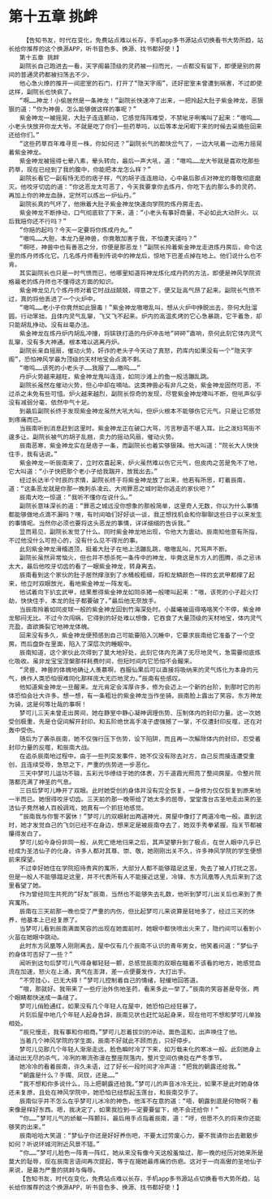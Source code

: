 # 第十五章 挑衅
        【告知书友，时代在变化，免费站点难以长存，手机app多书源站点切换看书大势所趋，站长给你推荐的这个换源APP，听书音色多、换源、找书都好使！】
       第十五章 挑衅
       副院长自己跑进去一看，天字阁最顶级的灵药被一扫而光，一点都没有留下，即便是别的房间的普通灵药都被扫荡去不少。
       他心急火燎的推开一间密室的石门，打开了“隐天字阁”，还好密室未曾遭到祸害，不过即使这样，副院长也快疯了。
       “啊……神龙！小偷居然是一条神龙！”副院长快速冲了出来，一把拎起大肚子紫金神龙，恶狠狠的道：“你为神兽，怎么能够做这样的事呢？”
       紫金神龙一被摇晃，大肚子连连颤动，它感觉阵阵难受，不禁呲牙咧嘴叫了起来：“嗷呜……小老头快放开你龙大爷。不就是吃了你们一些药草吗，以后等本龙闲暇下来的时候去采摘些回来还给你们。”
       “这些药草百年难寻觅一株，你如何还？”副院长气的都快岔气了，一边大吼着一边用力摇晃着紫金神龙。
       紫金神龙被摇得七晕八素，晕头转向，最后一声大吼，道：“嗷呜……龙大爷就是喜欢吃那些药草，现在已经到了我的腹中，你能把本龙怎么样？”
       副院长看它一副有恃无恐的痞子样，气的胡子连连翘动，心中最后那点对神龙的尊敬彻底磨灭。他咬牙切齿的道：“你这恶龙太可恶了，今天我要拿你去炼丹，你吃下去的那么多的灵药，再加上你的神龙血脉，定然可以炼出一炉仙丹。”
       副院长真的气坏了，他揪着大肚子紫金神龙快速向学院的炼丹房走去。
       紫金神龙不断挣动，口气彻底软了下来，道：“小老头有事好商量，不必如此大动肝火。以后我赔你还不行吗？”
       “你赔的起吗？今天一定要将你炼成丹丸。”
       “嗷呜……大胆，本龙乃是神兽，你竟敢加害于我，不怕遭天谴吗？”
       “啊呸，神兽中也有善恶之分，你便是那恶龙！”副院长拎着紫金神龙走进炼丹房后，命令这里的炼丹师炼化它。几名炼丹师看到传说中的神龙后，惊地下巴差点掉在地上。他们说什么也不肯。
       其实副院长也只是一时气愤而已，他哪里知道将神龙炼化成丹药的方法，即便是神风学院资格最老的炼丹师也不懂得这方面的知识。
       紫金神龙见几个炼丹师对着它时战战兢兢，得意之下，便又趾高气昂了起来。副院长气愤不过，真的将他丢进了一个火炉中。
       “嗷呜……老小子你竟然如此狠毒！”紫金神龙嗷嗷乱叫，想从火炉中挣脱出去，奈何大肚溜圆。行动笨拙，且体内灵气乱窜，飞又飞不起来。炉内的高温炙烤的它心急暴跳，它干着急，却只能胡乱挣动。没有丝毫办法。
       紫金神龙在炼丹炉内胡乱冲撞，将镔铁打造的丹炉冲击地“砰砰”直响，奈何此刻它体内灵气乱窜，没有多大神通。根本难以逃离丹炉。
       副院长亲自摇扇，催动火势，奸诈的老头子今天动了真怒，药库内如果没有一个“隐天字阁”，恐怕神风学最为顶级的天材地宝会点滴不剩。
       “嗷呜……该死的小老头子……我服了……嗷呜……”
       丹炉火势越来越旺，紫金神龙鬼叫连连，如同沙滩上的鱼一般活蹦乱跳。
       副院长虽然在催动火势，但心中却在嘀咕。这类神兽必有非凡之处，紫金神龙固然可恶，不过杀之未免有些可惜。炉火越来越烈，副院长惊奇的发现，尽管紫金神龙嚎叫不断，但吼声似乎没有减弱分毫，依然中气十足。
       到最后副院长终于发现紫金神龙虽然大吼大叫，但炉火根本不能够伤它元气。只是让它感觉到疼痛而已。
       当辰南听到消息赶到这里时。紫金神龙正在破口大骂，污言秽语不堪入耳。比之泼妇骂街不遑多让。副院长被气的胡子乱翘，卖力的摇动风扇，催动火势。
       辰南恶寒，紫金神龙实在是痞子一条，而副院长也着实够狠辣。他大叫道：“院长大人快快住手，我有话说。”
       紫金神龙一听辰南来了，立时欢喜起来，炉火虽然难以伤它元气，但皮肉之苦是免不了地，它大叫道：“小子快把那个老小子给我踹开，放我出去。”
       经过长达半个时辰的求情，副院长终于将紫金神龙放了出来，他若有所思，盯着辰南，道：“这条恶龙就是你那一晚刺杀凌云、大闹罪恶之城时助你逃走的家伙吧？”
       辰南大吃一惊道：“我听不懂你在说什么。”
       副院长意味深长的道：“罪恶之城远没你想象的那般简单，这里奇人无数，你以为什么事情都能够做地点滴不漏吗？嘿，有时间咱们好好谈一谈，我正想找机会和你聊聊这些日子以来发生的事情呢。当然你必须也要将这头恶龙的事情，详详细细的告诉我。”
       显而易见，副院长发觉了什么。同时紫金神龙地出现，令他大为震动。辰南知他意有所指，不过他没什么可担心的，没有什么见不得光的事。
       此刻紫金神龙滑稽透顶，挺着大肚子在地上活蹦乱跳，嗷嗷乱叫，咒骂声不断。
       副院长虽然异常恼火，但也并不想杀死一条传中的神龙，毕竟这是东方人的图腾，杀之忌讳太大，最后他咬牙切齿的看了一眼紫金神龙，转身离去。
       辰南看到这个家伙的肚子居然撑涨到了水桶般粗细，将和龙鳞颜色一样的玄武甲都撑了起来，他立时双眼放光，看地紫金神龙一阵发毛。
       他试着向下扒玄武甲，结果惹得紫金神龙如同杀猪一般嚎叫起来：“嗷，该死的小子趁火打劫，快快住手，本龙的肚子都要破了。”最后他无奈放手。
       当辰南拎着如同皮球一般的紫金神龙回到竹海深处时。小晨曦被逗得咯咯笑个不停，紫金神龙郁闷无比。不过今次闯祸，它得到的好处难以想像，它吞食了大量顶级的天材地宝，体内灵气充盈，直欲撕裂它地神龙体魄。
       回来没有多久，紫金神龙便预感到自己可能要陷入沉睡中，它要求辰南给它准备了一个空房。而后盘卧在里面，陷入了深层次的睡眠中。
       辰南知道，这个家伙此次得到了莫大地好处，此刻它体内充满了无尽地灵气，急需要彻底炼化吸收。虽非龙宝宝涅槃那样耗费时间，但短时间内它恐怕不会醒来。
       “灵兽、神兽的体魄地确让人羡慕啊，吞服仙果后可以直接将吸纳来的灵气炼化为本身的元气，换作人类恐怕很难同化那样庞大无匹地灵力。”辰南有些感叹。
       他知道紫金神龙一旦醒来。龙元肯定会浑厚许多，修为会迈上一个新的台阶，到那时它的形体恐怕会壮大许多。想一想，有一条粗壮的紫金神龙当作坐骑，辰南脸上露出了笑容。东方神龙为骑，这是何等壮哉的事啊！
       梦可儿三天未曾走出房间，她在静室中静心凝神调理伤势、压制体内的封印力量。这一次她受创极重，先是仓促间解开封印。和五阶绝世高手凌子虚强撼了一掌，不仅遭封印反噬，还在对轰中受伤。
       随后为了袭杀辰南，她不仅强行压下伤势，设下陷阱，而且再一次解除体内的封印，忍受着封印力量的反噬，和辰南大战。
       在追杀辰南地过程中。由于一些列突发事件，她不仅没有除去对方，自己反而接连遭受重创，且连续受辱，急怒之下，严重的伤势进一步恶化。
       三天中梦可儿运功不辍，五彩光华缭绕于她的体表，万千道霞光照亮了整间房屋。令整片院落都充满了神圣的气息。
       三日后梦可儿睁开了双眼。此时她受创的身体并没有完全恢复，一身修为仅仅恢复到原来地一半而已。她恨得咬牙切齿。三天前的那一晚带给了她太多的屈辱，堂堂澹台古圣地走出来的圣洁仙子竟然被人百般调戏，她真有一个抓狂地感觉。
       “辰南我与你誓不罢休！”梦可儿的双眼射出两道神光，房屋中像打了两道冷电一般。直到这时，她才发觉自己的飞剑已经不在身边，想来定是被辰南夺去了，她双手秀拳紧握，指关节都被攥得发白了。
       梦可儿如今身份非同一般，从死亡绝地归来之后，其声望攀升到了极点，在世人眼中几乎已经成为圣洁仙子的化身。许多人都对其尊、崇、敬，她刚刚出关不久，许多神风学院的学生便想前来探望。
       不过幸好她住在学院招待贵宾的寓所，大部分人都不能够踏足这里，免去了被人打扰之苦。但是一般人不能够踏足这里，并不代表所有人不能接近这里，冷锋、东方凤凰等人先后来到了这里看望了她。
       作为曾经同生共死的“好友”辰南，当然也不能够失去礼数，他听到梦可儿出关后也来到了贵宾寓所。
       辰南在三天前那一晚也受了严重的内伤，但比起梦可儿来说算是轻地多了，经过三天的休养，他基本上已经复原了。
       当梦可儿看到辰南满面笑容的出现在她面前时，她眼中都快喷出火来了，隐约间可以看到小火苗在她眼中跳动。
       此时东方凤凰等人刚刚离去，屋中仅有几个辰南不认识的青年男女，他笑着问道：“梦仙子的身体可否好了一些？”
       闻听到这句后梦可儿气得身躯轻轻一颤，总感觉辰南的双眼在瞄着不该看的地方，她感觉血流在加速，怒火在上涌，真气在澎湃，差一点便要发作，大打出手。
       “不劳挂心，已无大碍！”梦可儿控制着自己的情绪，轻缓地回答道。
       “哦，那就好。我带来了一些疗治外伤地圣药，看来多此一举了。”辰南的笑容甚是夸张，两个眼睛都快迷成一条缝了。
       梦可儿俏脸通红，如果没有几个年轻人在屋中，她恐怕已经狂暴了。
       片刻后屋中地几个年轻人起身告辞，辰南见状也赶忙站起身来，现在他可不想和梦可儿单独相处。
       “辰兄慢走，我有事和你相商。”梦可儿忍着拔剑的冲动，面色温和，出声唤住了他。
       当着几个神风学院的学生面，辰南不好就此不顾而去，只好停步。
       梦可儿见那几个年轻人渐渐走远，脸色瞬时冷了下来，如万载未化的寒冰一般。此刻她身上涌动出无尽的杀气，冷冽的寒流弥漫在整座院落内，整片空间仿佛处在严冬季节。
       她冷冷的看着辰南，许久未语，过了好长一段时间才冷声道：“把我的朝露还给我。”
       “朝露是什么？手镯、凤钗，还是……”
       “我不想和你多说什么，马上把朝露还给我。”梦可儿的声音冰冷无比，如果不是此时她身体还未复原，且处在神风学院中，她恐怕已经祭起玉莲台，和辰南交手了。
       辰南似乎并不怎么在乎梦可儿冰冷的神色，他浑不在意的道：“唔，朝露到底是何物啊？看来像是样好东西。嗯，我决定了，如果我捡到——定要要留下，绝不会还给你！”
       “你……”梦可儿气的娇躯一阵颤抖，最后用手点指着辰南，道：“哼，但愿不久的将来你还能够笑的出来。”
       辰南哈哈大笑道：“梦仙子你还是好好养伤吧，不要太过劳废心力，要不我请你出去散散步如何？听说环城河附近风景不错。”
       “你……”梦可儿脸色一阵青一阵红，她从来没有像今天这般羞恼过，那一晚的经历对她来所是莫大的耻辱，现在辰南言语间再次提起，等于在揭她最疼痛的伤疤。这对于一向高傲的圣地仙子来说，是最为严重的挑衅与侮辱。
       【告知书友，时代在变化，免费站点难以长存，手机app多书源站点切换看书大势所趋，站长给你推荐的这个换源APP，听书音色多、换源、找书都好使！】